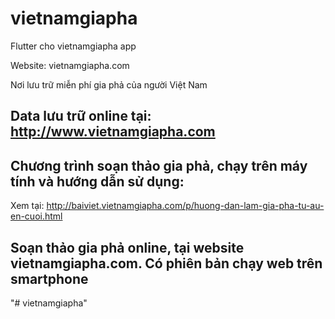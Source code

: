# vietnamgiapha

Flutter cho vietnamgiapha app

Website: vietnamgiapha.com

Nơi lưu trữ miễn phí gia phả của người Việt Nam

## Data lưu trữ online tại: http://www.vietnamgiapha.com

## Chương trình soạn thảo gia phả, chạy trên máy tính và hướng dẫn sử dụng: 

Xem tại: http://baiviet.vietnamgiapha.com/p/huong-dan-lam-gia-pha-tu-au-en-cuoi.html

## Soạn thảo gia phả online, tại website vietnamgiapha.com. Có phiên bản chạy web trên smartphone


"# vietnamgiapha" 
